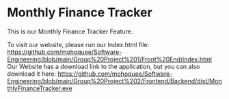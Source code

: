 # Monthly Finance Tracker

This is our Monthly Finance Tracker Feature. 

To visit our website, please run our Index.html file: https://github.com/mohoquee/Software-Engineering/blob/main/Group%20Project%201/Front%20End/index.html
Our Website has a download link to the application, but you can also download it here: https://github.com/mohoquee/Software-Engineering/blob/main/Group%20Project%202/Frontend/Backend/dist/MonthlyFinanceTracker.exe
